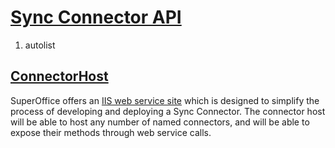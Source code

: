 <properties date="2016-05-11"
SortOrder="3"
/>

[Sync Connector API]()
===================================

1. autolist

 

[]() [ConnectorHost]()
-----------------------------------

SuperOffice offers an [IIS web service site](../Architecture/ERP%20Sync%20Service%20WCF%20Host.md) which is designed to simplify the process of developing and deploying a Sync Connector. The connector host will be able to host any number of named connectors, and will be able to expose their methods through web service calls.
